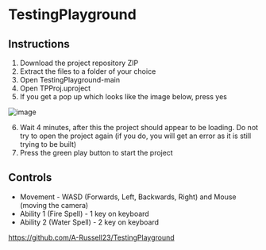 # TestingPlayground

## Instructions

1. Download the project repository ZIP
2. Extract the files to a folder of your choice
3. Open TestingPlayground-main
4. Open TPProj.uproject
5. If you get a pop up which looks like the image below, press yes

![image](https://github.com/A-Russell23/TestingPlayground/assets/77546450/ba5e16b3-d2c5-4c10-a9f8-9e6e01ce1de0)

6. Wait 4 minutes, after this the project should appear to be loading. Do not try to open the project again (if you do, you will get an error as it is still trying to be built)
7. Press the green play button to start the project


## Controls
- Movement - WASD (Forwards, Left, Backwards, Right) and Mouse (moving the camera)
- Ability 1 (Fire Spell) - 1 key on keyboard
- Ability 2 (Water Spell) - 2 key on keyboard




https://github.com/A-Russell23/TestingPlayground
